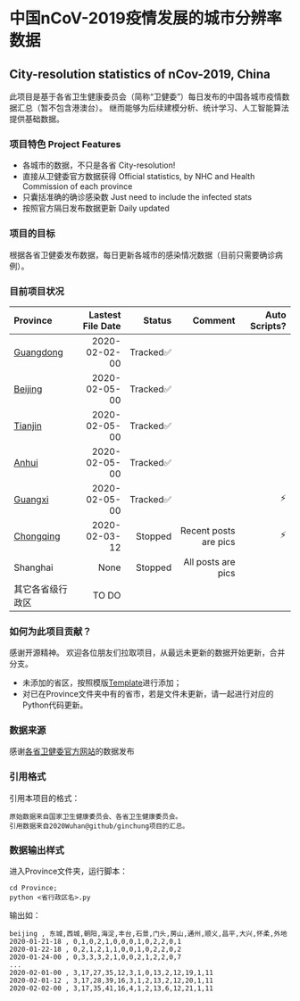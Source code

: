 # 中国nCoV-2019疫情发展的城市分辨率数据
## City-resolution statistics of nCov-2019, China

此项目是基于各省卫生健康委员会（简称“卫健委”）每日发布的中国各城市疫情数据汇总（暂不包含港澳台）。
继而能够为后续建模分析、统计学习、人工智能算法提供基础数据。

### 项目特色 Project Features
- 各城市的数据，不只是各省 City-resolution! 
- 直接从卫健委官方数据获得 Official statistics, by NHC and Health Commission of each province
- 只囊括准确的确诊感染数 Just need to include the infected stats
- 按照官方隔日发布数据更新 Daily updated

### 项目的目标
根据各省卫健委发布数据，每日更新各城市的感染情况数据（目前只需要确诊病例）。

### 目前项目状况
Province|Lastest File Date|Status|Comment|Auto Scripts?
:-|-:|-:|-:|-:
[Guangdong](Province/Guangdong.py)|2020-02-02-00|Tracked:white_check_mark:
[Beijing](Province/Beijing.py)|2020-02-05-00|Tracked:white_check_mark:
[Tianjin](Province/Tianjin.py)|2020-02-05-00|Tracked:white_check_mark:
[Anhui](Province/Anhui.py)|2020-02-05-00|Tracked:white_check_mark:
[Guangxi](Province/Guangxi.py)|2020-02-05-00|Tracked:white_check_mark:||:zap:
[Chongqing](Province/Chongqing.py)|2020-02-03-12|Stopped|Recent posts are pics|:zap:
Shanghai|None|Stopped|All posts are pics
其它各省级行政区|TO DO|

### 如何为此项目贡献？
感谢开源精神。
欢迎各位朋友们拉取项目，从最远未更新的数据开始更新，合并分支。
- 未添加的省区，按照模版[Template](Province/Template.py)进行添加；
- 对已在Province文件夹中有的省市，若是文件未更新，请一起进行对应的Python代码更新。

### 数据来源
感谢[各省卫健委官方网站](Source/webSource.csv)的数据发布

### 引用格式
引用本项目的格式：
```
原始数据来自国家卫生健康委员会、各省卫生健康委员会。
引用数据来自2020Wuhan@github/ginchung项目的汇总。
```

### 数据输出样式
进入Province文件夹，运行脚本：
```
cd Province;
python <省行政区名>.py
```

输出如：
```
beijing , 东城,西城,朝阳,海淀,丰台,石景,门头,房山,通州,顺义,昌平,大兴,怀柔,外地
2020-01-21-18 , 0,1,0,2,1,0,0,0,1,0,2,2,0,1
2020-01-22-18 , 0,2,1,2,1,1,0,0,1,0,2,2,0,2
2020-01-24-00 , 0,3,3,3,2,1,0,0,2,1,2,2,0,7
...
2020-02-01-00 , 3,17,27,35,12,3,1,0,13,2,12,19,1,11
2020-02-01-12 , 3,17,28,39,16,3,1,2,13,2,12,20,1,11
2020-02-02-00 , 3,17,35,41,16,4,1,2,13,6,12,21,1,11
```
